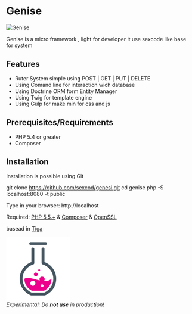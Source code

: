 # Genise
![Genise](https://github.com/sexcod/genesi/doc/genesi.png)   

Genise is a micro framework  , light for developer 
it use sexcode like base for system

## Features

- Ruter System simple using POST | GET | PUT | DELETE
- Using Comand line for interaction wich database
- Using Doctrine ORM form Entity Manager
- Using Twig for template engine
- Using Gulp for make min for css and js




## Prerequisites/Requirements

- PHP 5.4 or greater
- Composer


## Installation

Installation is possible using Git

git clone https://github.com/sexcod/genesi.git
cd genise
php -S localhost:8080 -t public

Type in your browser: http://localhost

Required: [PHP 5.5.+](http://www.php.net) & [Composer](https://getcomposer.org/) & [OpenSSL](http://php.net/manual/pt_BR/openssl.installation.php)

basead in [Tiga](https://github.com/sexcod/Tiga)

![Experimental](https://github.com/sexcod/Tiga/blob/master/img/expicon.png)   
_Experimental: Do **not use** in production!_







